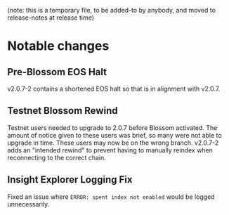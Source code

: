 (note: this is a temporary file, to be added-to by anybody, and moved to
release-notes at release time)

Notable changes
===============


Pre-Blossom EOS Halt
--------------------
v2.0.7-2 contains a shortened EOS halt so that is in alignment with v2.0.7. 


Testnet Blossom Rewind
----------------------
Testnet users needed to upgrade to 2.0.7 before Blossom activated. The amount
of notice given to these users was brief, so many were not able to upgrade in
time. These users may now be on the wrong branch. v2.0.7-2 adds an "intended
rewind" to prevent having to manually reindex when reconnecting to the correct
chain.


Insight Explorer Logging Fix
----------------------------
Fixed an issue where `ERROR: spent index not enabled` would be logged unnecessarily.

